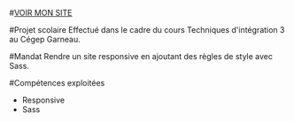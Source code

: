 #[VOIR MON SITE](http://quirmeli.devwebgarneau.com/drlympsky/)

#Projet scolaire
Effectué dans le cadre du cours Techniques d'intégration 3 au Cégep Garneau.

#Mandat 
Rendre un site responsive en ajoutant des règles de style avec Sass.

#Compétences exploitées
* Responsive
* Sass
